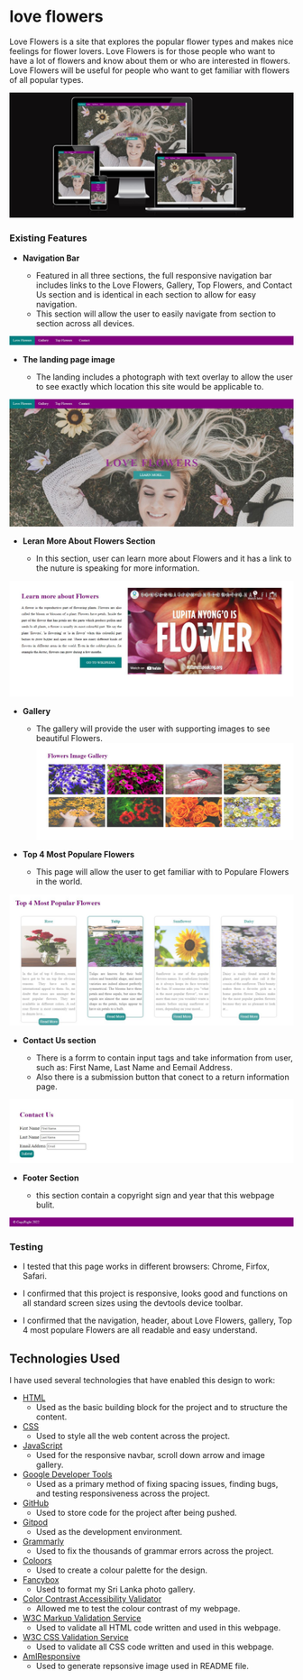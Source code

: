 # love flowers

Love Flowers is a site that explores the popular flower types and makes nice feelings for flower lovers. Love Flowers is for those people who want to have a lot of flowers and know about them or who are interested in flowers. Love Flowers will be useful for people who want to get familiar with flowers of all popular types. 

![Responsice Mockup](media/Multymedia.jpg)


### Existing Features


- __Navigation Bar__

   - Featured in all three sections, the full responsive navigation bar includes links to the Love Flowers, Gallery, Top Flowers,  and Contact Us section and is identical in each section to allow for easy navigation.
  - This section will allow the user to easily navigate from section to section across all devices.

![Nav Bar](media/nav.JPG)

- __The landing page image__

  - The landing includes a photograph with text overlay to allow the user to see exactly which location this site would be applicable to. 

![Landing Page](media/banner.JPG)

- __Leran More About Flowers Section__

  - In this section, user can learn more about Flowers and it has a link to the  nuture is speaking for more information.

![Learn More About Flowers](media/video.JPG)

- __Gallery__

  - The gallery will provide the user with supporting images to see beautiful Flowers.
![Gallery](media/gallery.JPG)

- __Top 4 Most Populare Flowers__

  - This page will allow the user to get familiar with  to  Populare Flowers in the world.

![Top 4 Most Populare Flowers](media/card.JPG)

- __Contact Us section__

  - There is a forrm to contain input tags and take information from user, such as: First Name, Last Name and Eemail Address.
  - Also there is a submission button that conect to a return information  page.

![Contact Us](media/contact-us.JPG)

- __Footer Section__

  - this section contain a copyright sign and  year that this webpage bulit.

![Footer Section](media/footer.JPG)


### Testing
- I tested that this page works in different browsers: Chrome, Firfox, Safari.
 
- I confirmed that this project is responsive, looks good and functions on all standard screen sizes using the devtools device toolbar.
 
- I confirmed that the navigation, header, about Love Flowers, gallery, Top 4 most populare Flowers  are all readable and easy understand.
## Technologies Used 

I have used several technologies that have enabled this design to work:

- [HTML](https://developer.mozilla.org/en-US/docs/Web/HTML)
    - Used as the basic building block for the project and to structure the content.
- [CSS](https://developer.mozilla.org/en-US/docs/Learn/Getting_started_with_the_web/CSS_basics)
    - Used to style all the web content across the project. 
- [JavaScript](https://www.javascript.com/)
    - Used for the responsive navbar, scroll down arrow and image gallery.
- [Google Developer Tools](https://developers.google.com/web/tools/chrome-devtools)
    - Used as a primary method of fixing spacing issues, finding bugs, and testing responsiveness across the project.
- [GitHub](https://github.com/)
    - Used to store code for the project after being pushed.
- [Gitpod](https://www.gitpod.io/)
    - Used as the development environment.
- [Grammarly](https://www.grammarly.com/)
    - Used to fix the thousands of grammar errors across the project.
- [Coloors](https://coolors.co/)
    - Used to create a colour palette for the design.
- [Fancybox](https://fancyapps.com/fancybox/3/)
    - Used to format my Sri Lanka photo gallery.
- [Color Contrast Accessibility Validator](https://color.a11y.com/)
    - Allowed me to test the colour contrast of my webpage.
- [W3C Markup Validation Service](https://validator.w3.org/) 
    - Used to validate all HTML code written and used in this webpage.
- [W3C CSS Validation Service](https://jigsaw.w3.org/css-validator/#validate_by_input)
    - Used to validate all CSS code written and used in this webpage.
- [AmIResponsive](http://ami.responsivedesign.is/)
    - Used to generate repsonsive image used in README file.